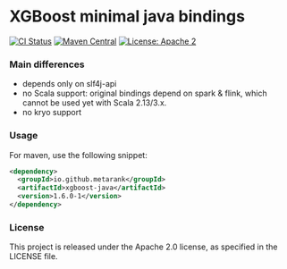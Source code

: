# XGBoost minimal java bindings

[![CI Status](https://github.com/metarank/xgboost-java/workflows/CI/badge.svg)](https://github.com/metarank/xgboost-java/actions)
[![Maven Central](https://maven-badges.herokuapp.com/maven-central/io.github.metarank/xgboost-java/badge.svg?style=plastic)](https://maven-badges.herokuapp.com/maven-central/io.github.metarank/xgboost-java)
[![License: Apache 2](https://img.shields.io/badge/License-Apache2-green.svg)](https://opensource.org/licenses/Apache-2.0)

### Main differences

* depends only on slf4j-api
* no Scala support: original bindings depend on spark & flink, which cannot be used yet with Scala 2.13/3.x.
* no kryo support 

### Usage

For maven, use the following snippet:
```xml
<dependency>
  <groupId>io.github.metarank</groupId>
  <artifactId>xgboost-java</artifactId>
  <version>1.6.0-1</version>
</dependency>
```

### License

This project is released under the Apache 2.0 license, as specified in the LICENSE file.
